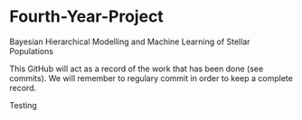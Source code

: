 # Fourth-Year-Project
Bayesian Hierarchical Modelling and Machine Learning of Stellar Populations

This GitHub will act as a record of the work that has been done (see commits).  We will remember to regulary commit in order to keep a complete record.


Testing
